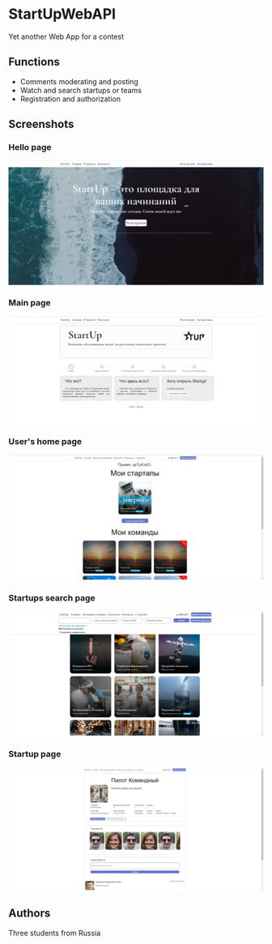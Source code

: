 # StartUpWebAPI
Yet another Web App for a contest
## Functions
- Comments moderating and posting
- Watch and search startups or teams
- Registration and authorization
## Screenshots
### Hello page
![Hello page](/Screenshots/HelloPage.png)
### Main page
![Main page](/Screenshots/MainPage.png)
### User's home page
![User's home page](/Screenshots/HomePage.png)
### Startups search page
![Startups search page](/Screenshots/StartupsPage.png)
### Startup page
![Startup page](/Screenshots/StartupPage.png)
## Authors
 Three students from Russia
